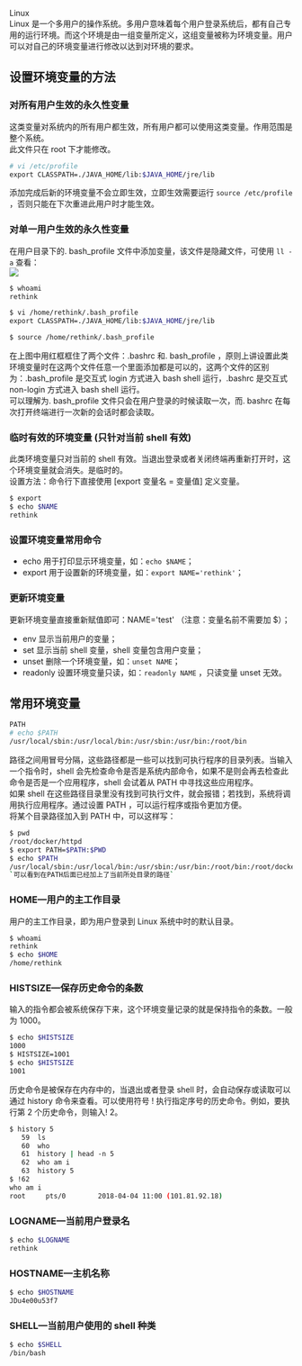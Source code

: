 Linux<br />Linux 是一个多用户的操作系统。多用户意味着每个用户登录系统后，都有自己专用的运行环境。而这个环境是由一组变量所定义，这组变量被称为环境变量。用户可以对自己的环境变量进行修改以达到对环境的要求。
<a name="qD5Zp"></a>
## 设置环境变量的方法
<a name="eEYCa"></a>
### 对所有用户生效的永久性变量
这类变量对系统内的所有用户都生效，所有用户都可以使用这类变量。作用范围是整个系统。<br />此文件只在 root 下才能修改。
```bash
# vi /etc/profile
export CLASSPATH=./JAVA_HOME/lib:$JAVA_HOME/jre/lib
```
添加完成后新的环境变量不会立即生效，立即生效需要运行 `source /etc/profile` ，否则只能在下次重进此用户时才能生效。
<a name="ee09Z"></a>
### 对单一用户生效的永久性变量
在用户目录下的. bash_profile 文件中添加变量，该文件是隐藏文件，可使用 `ll -a` 查看：<br />![](https://cdn.nlark.com/yuque/0/2022/jpeg/396745/1668781608566-ce301d9f-cf92-4b52-95b1-01fee5d4629f.jpeg#averageHue=%231c1e1c&clientId=u2a25a54c-ccd7-4&from=paste&id=ub7b29e2a&originHeight=126&originWidth=531&originalType=url&ratio=1&rotation=0&showTitle=false&status=done&style=none&taskId=u2ad0e2ff-3a7c-4f21-86e6-7b269135886&title=)
```bash
$ whoami 
rethink

$ vi /home/rethink/.bash_profile
export CLASSPATH=./JAVA_HOME/lib:$JAVA_HOME/jre/lib 

$ source /home/rethink/.bash_profile
```
在上图中用红框框住了两个文件：.bashrc 和. bash_profile ，原则上讲设置此类环境变量时在这两个文件任意一个里面添加都是可以的，这两个文件的区别为：.bash_profile 是交互式 login 方式进入 bash shell 运行，.bashrc 是交互式 non-login 方式进入 bash shell 运行。<br />可以理解为. bash_profile 文件只会在用户登录的时候读取一次，而. bashrc 在每次打开终端进行一次新的会话时都会读取。
<a name="sdLEI"></a>
### 临时有效的环境变量 (只针对当前 shell 有效)
此类环境变量只对当前的 shell 有效。当退出登录或者关闭终端再重新打开时，这个环境变量就会消失。是临时的。<br />设置方法：命令行下直接使用 [export 变量名 = 变量值] 定义变量。
```bash
$ export 
$ echo $NAME
rethink
```
<a name="Hme65"></a>
### 设置环境变量常用命令

- echo 用于打印显示环境变量，如：`echo $NAME`；
- export 用于设置新的环境变量，如：`export NAME='rethink'`；
<a name="zKQQY"></a>
### 更新环境变量
更新环境变量直接重新赋值即可：NAME='test'   （注意：变量名前不需要加 $）；

- env 显示当前用户的变量；
- set 显示当前 shell 变量，shell 变量包含用户变量；
- unset 删除一个环境变量，如：`unset NAME`；
- readonly 设置环境变量只读，如：`readonly NAME`  ，只读变量 unset 无效。
<a name="VwRW8"></a>
## 常用环境变量
```bash
PATH
# echo $PATH
/usr/local/sbin:/usr/local/bin:/usr/sbin:/usr/bin:/root/bin
```
路径之间用冒号分隔，这些路径都是一些可以找到可执行程序的目录列表。当输入一个指令时，shell 会先检查命令是否是系统内部命令，如果不是则会再去检查此命令是否是一个应用程序，shell 会试着从 PATH 中寻找这些应用程序。<br />如果 shell 在这些路径目录里没有找到可执行文件，就会报错；若找到，系统将调用执行应用程序。通过设置 PATH ，可以运行程序或指令更加方便。<br />将某个目录路径加入到 PATH 中，可以这样写：
```bash
$ pwd
/root/docker/httpd
$ export PATH=$PATH:$PWD
$ echo $PATH
/usr/local/sbin:/usr/local/bin:/usr/sbin:/usr/bin:/root/bin:/root/docker/httpd
`可以看到在PATH后面已经加上了当前所处目录的路径`
```
<a name="gAdi5"></a>
### HOME—用户的主工作目录
用户的主工作目录，即为用户登录到 Linux 系统中时的默认目录。
```bash
$ whoami
rethink
$ echo $HOME
/home/rethink
```
<a name="Tlo91"></a>
### HISTSIZE—保存历史命令的条数
输入的指令都会被系统保存下来，这个环境变量记录的就是保持指令的条数。一般为 1000。
```bash
$ echo $HISTSIZE
1000
$ HISTSIZE=1001
$ echo $HISTSIZE
1001
```
历史命令是被保存在内存中的，当退出或者登录 shell 时，会自动保存或读取可以通过 history 命令来查看。可以使用符号 ! 执行指定序号的历史命令。例如，要执行第 2 个历史命令，则输入! 2。
```bash
$ history 5
   59  ls
   60  who
   61  history | head -n 5
   62  who am i
   63  history 5
$ !62
who am i
root     pts/0        2018-04-04 11:00 (101.81.92.18)
```
<a name="N5al0"></a>
### LOGNAME—当前用户登录名
```bash
$ echo $LOGNAME
rethink
```
<a name="tGrQN"></a>
### HOSTNAME—主机名称
```bash
$ echo $HOSTNAME
JDu4e00u53f7
```
<a name="OrINk"></a>
### SHELL—当前用户使用的 shell 种类
```bash
$ echo $SHELL
/bin/bash
```
